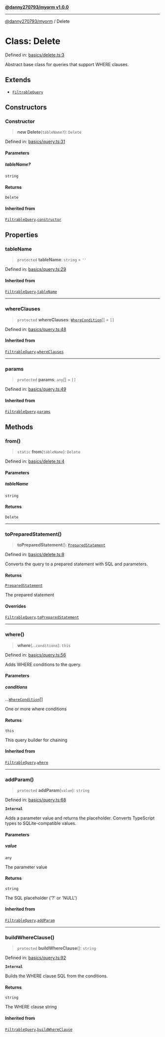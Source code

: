 [**@danny270793/myorm v1.0.0**](../README.md)

***

[@danny270793/myorm](../globals.md) / Delete

# Class: Delete

Defined in: [basics/delete.ts:3](https://github.com/danny270793/MyORM/blob/9faec68ed1d5f8ec030994851f3cd734dd1ff811/src/libraries/basics/delete.ts#L3)

Abstract base class for queries that support WHERE clauses.

## Extends

- [`FiltrableQuery`](FiltrableQuery.md)

## Constructors

### Constructor

> **new Delete**(`tableName?`): `Delete`

Defined in: [basics/query.ts:31](https://github.com/danny270793/MyORM/blob/9faec68ed1d5f8ec030994851f3cd734dd1ff811/src/libraries/basics/query.ts#L31)

#### Parameters

##### tableName?

`string`

#### Returns

`Delete`

#### Inherited from

[`FiltrableQuery`](FiltrableQuery.md).[`constructor`](FiltrableQuery.md#constructor)

## Properties

### tableName

> `protected` **tableName**: `string` = `''`

Defined in: [basics/query.ts:29](https://github.com/danny270793/MyORM/blob/9faec68ed1d5f8ec030994851f3cd734dd1ff811/src/libraries/basics/query.ts#L29)

#### Inherited from

[`FiltrableQuery`](FiltrableQuery.md).[`tableName`](FiltrableQuery.md#tablename)

***

### whereClauses

> `protected` **whereClauses**: [`WhereCondition`](../interfaces/WhereCondition.md)[] = `[]`

Defined in: [basics/query.ts:48](https://github.com/danny270793/MyORM/blob/9faec68ed1d5f8ec030994851f3cd734dd1ff811/src/libraries/basics/query.ts#L48)

#### Inherited from

[`FiltrableQuery`](FiltrableQuery.md).[`whereClauses`](FiltrableQuery.md#whereclauses)

***

### params

> `protected` **params**: `any`[] = `[]`

Defined in: [basics/query.ts:49](https://github.com/danny270793/MyORM/blob/9faec68ed1d5f8ec030994851f3cd734dd1ff811/src/libraries/basics/query.ts#L49)

#### Inherited from

[`FiltrableQuery`](FiltrableQuery.md).[`params`](FiltrableQuery.md#params)

## Methods

### from()

> `static` **from**(`tableName`): `Delete`

Defined in: [basics/delete.ts:4](https://github.com/danny270793/MyORM/blob/9faec68ed1d5f8ec030994851f3cd734dd1ff811/src/libraries/basics/delete.ts#L4)

#### Parameters

##### tableName

`string`

#### Returns

`Delete`

***

### toPreparedStatement()

> **toPreparedStatement**(): [`PreparedStatement`](../interfaces/PreparedStatement.md)

Defined in: [basics/delete.ts:8](https://github.com/danny270793/MyORM/blob/9faec68ed1d5f8ec030994851f3cd734dd1ff811/src/libraries/basics/delete.ts#L8)

Converts the query to a prepared statement with SQL and parameters.

#### Returns

[`PreparedStatement`](../interfaces/PreparedStatement.md)

The prepared statement

#### Overrides

[`FiltrableQuery`](FiltrableQuery.md).[`toPreparedStatement`](FiltrableQuery.md#topreparedstatement)

***

### where()

> **where**(...`conditions`): `this`

Defined in: [basics/query.ts:56](https://github.com/danny270793/MyORM/blob/9faec68ed1d5f8ec030994851f3cd734dd1ff811/src/libraries/basics/query.ts#L56)

Adds WHERE conditions to the query.

#### Parameters

##### conditions

...[`WhereCondition`](../interfaces/WhereCondition.md)[]

One or more where conditions

#### Returns

`this`

This query builder for chaining

#### Inherited from

[`FiltrableQuery`](FiltrableQuery.md).[`where`](FiltrableQuery.md#where)

***

### addParam()

> `protected` **addParam**(`value`): `string`

Defined in: [basics/query.ts:68](https://github.com/danny270793/MyORM/blob/9faec68ed1d5f8ec030994851f3cd734dd1ff811/src/libraries/basics/query.ts#L68)

**`Internal`**

Adds a parameter value and returns the placeholder.
Converts TypeScript types to SQLite-compatible values.

#### Parameters

##### value

`any`

The parameter value

#### Returns

`string`

The SQL placeholder ('?' or 'NULL')

#### Inherited from

[`FiltrableQuery`](FiltrableQuery.md).[`addParam`](FiltrableQuery.md#addparam)

***

### buildWhereClause()

> `protected` **buildWhereClause**(): `string`

Defined in: [basics/query.ts:92](https://github.com/danny270793/MyORM/blob/9faec68ed1d5f8ec030994851f3cd734dd1ff811/src/libraries/basics/query.ts#L92)

**`Internal`**

Builds the WHERE clause SQL from the conditions.

#### Returns

`string`

The WHERE clause string

#### Inherited from

[`FiltrableQuery`](FiltrableQuery.md).[`buildWhereClause`](FiltrableQuery.md#buildwhereclause)
